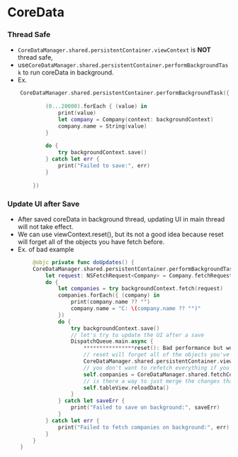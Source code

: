 # CoreData

### Thread Safe
* `CoreDataManager.shared.persistentContainer.viewContext` is **NOT** thread safe, 
* use`CoreDataManager.shared.persistentContainer.performBackgroundTask` to run coreData in background.
* Ex.
```swift
    CoreDataManager.shared.persistentContainer.performBackgroundTask({ (backgroundContext) in
            
            (0...20000).forEach { (value) in
                print(value)
                let company = Company(context: backgroundContext)
                company.name = String(value)
            }
            
            do {
                try backgroundContext.save()
            } catch let err {
                print("Failed to save:", err)
            }
            
        })
```

### Update UI after Save
* After saved coreData in background thread, updating UI in main thread will not take effect.
* We can use viewContext.reset(), but its not a good idea because reset will forget all of the objects you have fetch before.
* Ex. of bad example
```swift
        @objc private func doUpdates() {
        CoreDataManager.shared.persistentContainer.performBackgroundTask { (backgroundContext) in
            let request: NSFetchRequest<Company> = Company.fetchRequest()
            do {
                let companies = try backgroundContext.fetch(request)
                companies.forEach({ (company) in
                    print(company.name ?? "")
                    company.name = "C: \(company.name ?? "")"
                })
                do {
                    try backgroundContext.save()
                    // let's try to update the UI after a save
                    DispatchQueue.main.async {
                        ****************reset(): Bad performance but works(Update UI Successfully)****************
                        // reset will forget all of the objects you've fetch before
                        CoreDataManager.shared.persistentContainer.viewContext.reset()
                        // you don't want to refetch everything if you're just simply update one or two companies
                        self.companies = CoreDataManager.shared.fetchCompanies()
                        // is there a way to just merge the changes that you made onto the main view context?
                        self.tableView.reloadData()
                    }
                } catch let saveErr {
                    print("Failed to save on background:", saveErr)
                }
            } catch let err {
                print("Failed to fetch companies on background:", err)
            }
        }
    }
```

